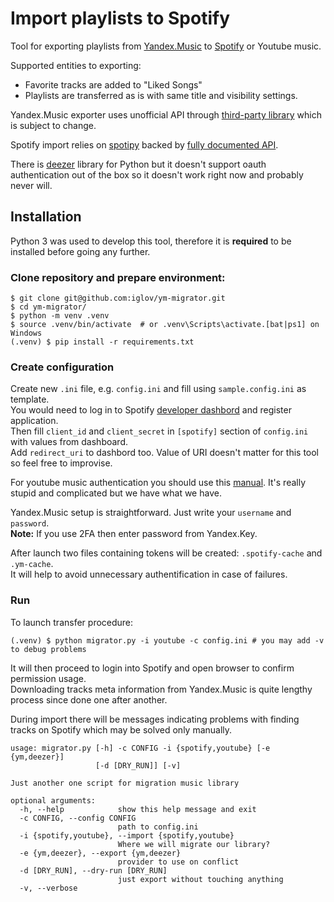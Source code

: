 # Import playlists to Spotify

Tool for exporting playlists from [Yandex.Music](https://music.yandex.ru/) to [Spotify](https://spotify.com) or Youtube music.

Supported entities to exporting:

* Favorite tracks are added to "Liked Songs"
* Playlists are transferred as is with same title and visibility settings.

Yandex.Music exporter uses unofficial API through [third-party library](https://github.com/MarshalX/yandex-music-api)
which is subject to change.

Spotify import relies on [spotipy](https://github.com/plamere/spotipy) backed by [fully documented API](https://developer.spotify.com/documentation/web-api/).

There is [deezer](https://github.com/browniebroke/deezer-python) library for Python but it doesn't support oauth authentication
out of the box so it doesn't work right now and probably never will.


## Installation

Python 3 was used to develop this tool, therefore it is **required** to be installed before going any further.


### Clone repository and prepare environment:
  
```shell
$ git clone git@github.com:iglov/ym-migrator.git
$ cd ym-migrator/
$ python -m venv .venv
$ source .venv/bin/activate  # or .venv\Scripts\activate.[bat|ps1] on Windows
(.venv) $ pip install -r requirements.txt
```


### Create configuration

Create new `.ini` file, e.g. `config.ini` and fill using `sample.config.ini` as template.  
You would need to log in to Spotify [developer dashbord](https://developer.spotify.com/dashboard/) and register application.  
Then fill `client_id` and `client_secret` in `[spotify]` section of `config.ini` with values from dashboard.  
Add `redirect_uri` to dashbord too. Value of URI doesn't matter for this tool so feel free to improvise.

For youtube music authentication you should use this [manual](https://ytmusicapi.readthedocs.io/en/stable/setup.html). It's really stupid and complicated but we have what we have.

Yandex.Music setup is straightforward. Just write your `username` and `password`.  
**Note:** If you use 2FA then enter password from Yandex.Key.


After launch two files containing tokens will be created: `.spotify-cache` and `.ym-cache`.  
It will help to avoid unnecessary authentification in case of failures.


### Run

To launch transfer procedure:
  
```
(.venv) $ python migrator.py -i youtube -c config.ini # you may add -v to debug problems
```

It will then proceed to login into Spotify and open browser to confirm permission usage.  
Downloading tracks meta information from Yandex.Music is quite lengthy process since done one after another.  

During import there will be messages indicating problems with finding tracks on Spotify which may be solved only manually.

```
usage: migrator.py [-h] -c CONFIG -i {spotify,youtube} [-e {ym,deezer}]
                   [-d [DRY_RUN]] [-v]

Just another one script for migration music library

optional arguments:
  -h, --help            show this help message and exit
  -c CONFIG, --config CONFIG
                        path to config.ini
  -i {spotify,youtube}, --import {spotify,youtube}
                        Where we will migrate our library?
  -e {ym,deezer}, --export {ym,deezer}
                        provider to use on conflict
  -d [DRY_RUN], --dry-run [DRY_RUN]
                        just export without touching anything
  -v, --verbose
  ```
